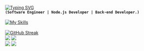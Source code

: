 [![Typing SVG](https://readme-typing-svg.herokuapp.com?font=Fira+Code&pause=1000&color=02F6F7&width=435&lines=Aliakbar+Azmoudeh)](https://git.io/typing-svg)<br>
**`(Software Engineer | Node.js Developer | Back-end Developer.)`** 
<br><br>
[![My Skills](https://skillicons.dev/icons?i=js,ts,nodejs,express,mongodb,postgres,mysql,graphql,docker,kubernetes,rabbitmq,redis,jest,github,git,&perline=12)](https://skillicons.dev)
<br><br>
[![GitHub Streak](https://github-readme-streak-stats.herokuapp.com?user=aliakbarazmoudeh&theme=react&hide_border=true&border_radius=4&card_width=684)](https://git.io/streak-stats)
<br>
![](http://github-profile-summary-cards.vercel.app/api/cards/most-commit-language?username=aliakbarazmoudeh&theme=react )
![](http://github-profile-summary-cards.vercel.app/api/cards/repos-per-language?username=aliakbarazmoudeh&theme=react)
<br>
![](http://github-profile-summary-cards.vercel.app/api/cards/stats?username=aliakbarazmoudeh&theme=react)
![](http://github-profile-summary-cards.vercel.app/api/cards/productive-time?username=aliakbarazmoudeh&theme=react&utcOffset=8)
<br>
